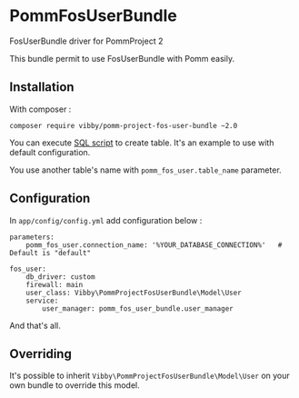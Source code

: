# PommFosUserBundle

FosUserBundle driver for PommProject 2

This bundle permit to use FosUserBundle with Pomm easily.

## Installation

With composer :
```
composer require vibby/pomm-project-fos-user-bundle ~2.0
```

You can execute [SQL script](src/lib/Resources/database/tables.sql) to create table.
It's an example to use with default configuration.

You use another table's name with `pomm_fos_user.table_name` parameter.

## Configuration

In `app/config/config.yml` add configuration below :

```
parameters:
    pomm_fos_user.connection_name: '%YOUR_DATABASE_CONNECTION%'   # Default is "default"

fos_user:
    db_driver: custom
    firewall: main
    user_class: Vibby\PommProjectFosUserBundle\Model\User
    service:
        user_manager: pomm_fos_user_bundle.user_manager
```

And that's all.

## Overriding

It's possible to inherit `Vibby\PommProjectFosUserBundle\Model\User` on your own bundle to override this model.
